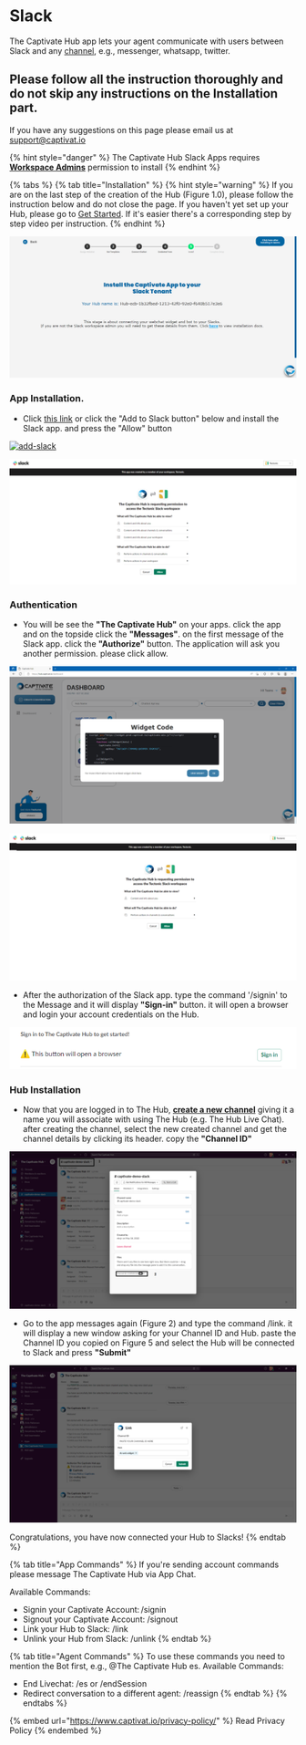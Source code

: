 # Slack

The Captivate Hub app lets your agent communicate with users between Slack and any [channel](../channels/), e.g., messenger, whatsapp, twitter.&#x20;

## Please follow all the instruction thoroughly and do not skip any instructions on the Installation part.

If you have any suggestions on this page please email us at support@captivat.io



{% hint style="danger" %}
The Captivate Hub Slack Apps requires [**Workspace Admins**](https://slack.com/help/articles/360018112273-Types-of-roles-in-Slack) permission to install
{% endhint %}

{% tabs %}
{% tab title="Installation" %}
{% hint style="warning" %}
If you are on the last step of the creation of the Hub (Figure 1.0), please follow the instruction below and do not close the page. If you haven't yet set up your Hub, please go to [Get Started](../../get-started.md). If it's easier there's a corresponding step by step video per instruction.
{% endhint %}

![Figure 1: Slack installation window after creating the hub](<../../.gitbook/assets/image (55).png>)

### App Installation.

* Click [this link](https://slack.com/oauth/v2/authorize?client\_id=266934262400.3543747458869\&scope=app\_mentions:read,channels:history,channels:read,chat:write,chat:write.customize,chat:write.public,commands,files:read,groups:history,groups:read,groups:write,im:history,mpim:read,users.profile:read,users:read\&user\_scope=) or click the "Add to Slack button" below and install the Slack app. and press  the "Allow" button

[![add-slack](https://susume.captivat.io/ebvjr/img/slack.png)](https://slack.com/oauth/v2/authorize?client\_id=266934262400.3543747458869\&scope=app\_mentions:read,channels:history,channels:read,chat:write,chat:write.customize,chat:write.public,commands,files:read,groups:history,groups:read,groups:write,im:history,mpim:read,users.profile:read,users:read\&user\_scope=)

![](<../../.gitbook/assets/image (66).png>)

### Authentication

* You will be see the **"The Captivate Hub"** on your apps. click the app and on the topside click the **"Messages"**. on the first message of the Slack app. click the **"Authorize"** button. The application will ask you another permission. please click allow.

![Figure 2: Accessing the Captivate Hub for Authentication](<../../.gitbook/assets/image (56).png>)

![Figure 3: Slack app is requesting again new permissions](<../../.gitbook/assets/image (93).png>)

* After the authorization of the Slack app. type the command '/signin' to the Message and it will display **"Sign-in"** button. it will open a browser and login your account credentials on the Hub.

![Figure 4: Output of /signin on the Slack app](<../../.gitbook/assets/image (46).png>)

### Hub Installation

* Now that you are logged in to The Hub, [**create a new channel**](https://slack.com/help/articles/201402297-Create-a-channel) giving it a name you will associate with using The Hub (e.g. The Hub Live Chat). after creating the channel, select the new created channel and get the channel details by clicking its header. copy the **"Channel ID"**

![Figure 5: Channel information on Slack](<../../.gitbook/assets/image (68).png>)

* Go to the app messages again (Figure 2) and type the command /link. it will display a new window asking for your Channel ID and Hub. paste the Channel ID you copied on Figure 5 and select the Hub will be connected to Slack and press **"Submit"**

![Figure 6: Link window](<../../.gitbook/assets/image (76).png>)

Congratulations, you have now connected your Hub to Slacks!
{% endtab %}

{% tab title="App Commands" %}
If you're sending account commands please message The Captivate Hub via App Chat.



Available Commands:

* Signin your Captivate Account: /signin
* Signout your Captivate Account: /signout
* Link your Hub to Slack: /link
* Unlink your Hub from Slack: /unlink
{% endtab %}

{% tab title="Agent Commands" %}
To use these commands you need to mention the Bot first, e.g., @The Captivate Hub es. Available Commands:

* End Livechat: /es or /endSession
* Redirect conversation to a different agent: /reassign
{% endtab %}
{% endtabs %}

{% embed url="https://www.captivat.io/privacy-policy/" %}
Read Privacy Policy
{% endembed %}
